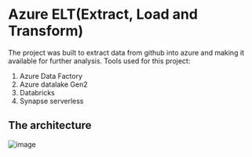 # Azure ELT(Extract, Load and Transform)

The project was built to extract data from github into azure and making it available for further analysis. Tools used for this project:
1. Azure Data Factory
2. Azure datalake Gen2
3. Databricks
4. Synapse serverless

   
## The architecture
![image](https://github.com/user-attachments/assets/9249318a-1286-4b7b-86c2-b201d82b1306)

